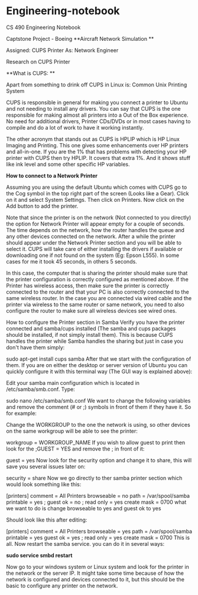 # Engineering-notebook
CS 490 Engineering Notebook

Captstone Project - Boeing
**Aircraft Network Simulation **

Assigned: CUPS Printer
As: Network Engineer 

Research on CUPS Printer

**What is CUPS: **

Apart from something to drink off CUPS in Linux is: Common Unix Printing System

CUPS is responsible in general for making you connect a printer to Ubuntu and not needing to install any drivers. You can say that CUPS is the one responsible for making almost all printers into a Out of the Box experience. No need for additional drivers, Printer CDs/DVDs or in most cases having to compile and do a lot of work to have it working instantly.

The other acronym that stands out as CUPS is HPLIP which is HP Linux Imaging and Printing. This one gives some enhancements over HP printers and all-in-one. If you are the 1% that has problems with detecting your HP printer with CUPS then try HPLIP. It covers that extra 1%. And it shows stuff like ink level and some other specific HP variables.

**How to connect to a Network Printer**

Assuming you are using the default Ubuntu which comes with CUPS go to the Cog symbol in the top right part of the screen (Looks like a Gear). Click on it and select System Settings. Then click on Printers. Now click on the Add button to add the printer.

Note that since the printer is on the network (Not connected to you directly) the option for Network Printer will appear empty for a couple of seconds. The time depends on the network, how the router handles the queue and any other devices connected on the network. After a while the printer should appear under the Network Printer section and you will be able to select it. CUPS will take care of either installing the drivers if available or downloading one if not found on the system (Eg: Epson L555). In some cases for me it took 45 seconds, in others 5 seconds.

In this case, the computer that is sharing the printer should make sure that the printer configuration is correctly configured as mentioned above. If the Printer has wireless access, then make sure the printer is correctly connected to the router and that your PC is also correctly connected to the same wireless router. In the case you are connected via wired cable and the printer via wireless to the same router or same network, you need to also configure the router to make sure all wireless devices see wired ones.

How to configure the Printer section in Samba
Verify you have the printer connected and samba/cups installed (The samba and cups packages should be installed, if not simply install them). This is because CUPS handles the printer while Samba handles the sharing but just in case you don't have them simply:

sudo apt-get install cups samba
After that we start with the configuration of them. If you are on either the desktop or server version of Ubuntu you can quickly configure it with this terminal way (The GUI way is explained above):

Edit your samba main configuration which is located in /etc/samba/smb.conf. Type:

sudo nano /etc/samba/smb.conf
We want to change the following variables and remove the comment (# or ;) symbols in front of them if they have it. So for example:

Change the WORKGROUP to the one the network is using, so other devices on the same workgroup will be able to see the printer:

workgroup = WORKGROUP_NAME
If you wish to allow guest to print then look for the ;GUEST = YES and remove the ; in front of it:

guest = yes
Now look for the security option and change it to share, this will save you several issues later on:

security = share
Now we go directly to ther samba printer section which would look something like this:

 [printers]
    comment = All Printers
    browseable = no
    path = /var/spool/samba
    printable = yes
;   guest ok = no
;   read only = yes
    create mask = 0700
what we want to do is change browseable to yes and guest ok to yes

Should look like this after editing:

 [printers]
    comment = All Printers
    browseable = yes
    path = /var/spool/samba
    printable = yes
    guest ok = yes
;   read only = yes
    create mask = 0700
This is all. Now restart the samba service. you can do it in several ways:

**sudo service smbd restart**

Now go to your windows system or Linux system and look for the printer in the network or the server IP. It might take some time because of how the network is configured and devices connected to it, but this should be the basic to configure any printer on the network.

